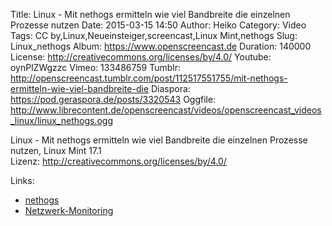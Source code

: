 Title: Linux - Mit nethogs ermitteln wie viel Bandbreite die einzelnen Prozesse nutzen
Date: 2015-03-15 14:50
Author: Heiko
Category: Video
Tags: CC by,Linux,Neueinsteiger,screencast,Linux Mint,nethogs
Slug: Linux_nethogs
Album: https://www.openscreencast.de
Duration: 140000
License: http://creativecommons.org/licenses/by/4.0/
Youtube: oynPlZWgzzc
Vimeo: 133486759
Tumblr: http://openscreencast.tumblr.com/post/112517551755/mit-nethogs-ermitteln-wie-viel-bandbreite-die
Diaspora: https://pod.geraspora.de/posts/3320543
Oggfile: http://www.librecontent.de/openscreencast/videos/openscreencast_videos_linux/linux_nethogs.ogg

Linux - Mit nethogs ermitteln wie viel Bandbreite die einzelnen Prozesse
nutzen, Linux Mint 17.1  
Lizenz: <http://creativecommons.org/licenses/by/4.0/>

Links:

  * [nethogs](http://nethogs.sourceforge.net/ "Link zu nethogs.sourceforge.net")
  * [Netzwerk-Monitoring](http://wiki.ubuntuusers.de/Netzwerk-Monitoring "Link zu ubuntuusers.de")

